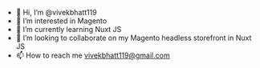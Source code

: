 - 👋 Hi, I’m @vivekbhatt119
- 👀 I’m interested in Magento
- 🌱 I’m currently learning Nuxt JS
- 💞️ I’m looking to collaborate on my Magento headless storefront in Nuxt JS
- 📫 How to reach me vivekbhatt119@gmail.com

<!---
vivekbhatt119/vivekbhatt119 is a ✨ special ✨ repository because its `README.md` (this file) appears on your GitHub profile.
You can click the Preview link to take a look at your changes.
--->
